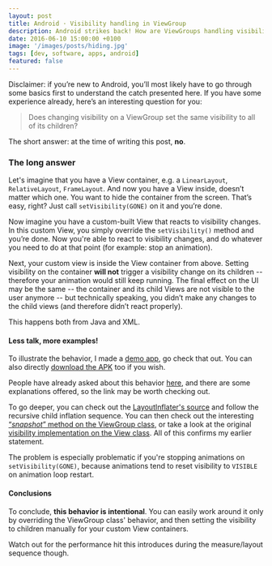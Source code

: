 ```yaml
---
layout: post
title: Android · Visibility handling in ViewGroup
description: Android strikes back! How are ViewGroups handling visibility for their child Views? Do you know? I didn't!
date: 2016-06-10 15:00:00 +0100
image: '/images/posts/hiding.jpg'
tags: [dev, software, apps, android]
featured: false
---
```


Disclaimer: if you’re new to Android, you’ll most likely have to go through some basics first to understand the catch presented here. If you have some experience already, here’s an interesting question for you:

> Does changing visibility on a ViewGroup set the same visibility to all of its children?

The short answer: at the time of writing this post, **no**.

### The long answer

Let's imagine that you have a View container, e.g. a `LinearLayout`, `RelativeLayout`, `FrameLayout`. And now you have a View inside, doesn’t matter which one. You want to hide the container from the screen. That’s easy, right? Just call `setVisibility(GONE)` on it and you’re done.

Now imagine you have a custom-built View that reacts to visibility changes. In this custom View, you simply override the `setVisibility()` method and you’re done. Now you're able to react to visibility changes, and do whatever you need to do at that point (for example: stop an animation).

Next, your custom view is inside the View container from above. Setting visibility on the container **will not** trigger a visibility change on its children -- therefore your animation would still keep running. The final effect on the UI may be the same -- the container and its child Views are not visible to the user anymore -- but technically speaking, you didn’t make any changes to the child views (and therefore didn’t react properly).

This happens both from Java and XML.

#### Less talk, more examples!

To illustrate the behavior, I made a [demo app](https://github.com/milosmns/demo-child-view-visibility), go check that out. You can also directly [download the APK](https://github.com/milosmns/demo-child-view-visibility/blob/master/resources/Visibility-Demo.apk?raw=true) too if you wish.

People have already asked about this behavior [here](http://stackoverflow.com/questions/19775407/effect-of-setting-parent-view-visiblity-on-its-children), and there are some explanations offered, so the link may be worth checking out.

To go deeper, you can check out the [LayoutInflater's source](https://github.com/android/platform_frameworks_base/blob/master/core/java/android/view/LayoutInflater.java#L796) and follow the recursive child inflation sequence. You can then check out the interesting [“_snapshot_” method on the ViewGroup class](https://github.com/android/platform_frameworks_base/blob/master/core/java/android/view/ViewGroup.java#L3160), or take a look at the original [visibility implementation on the View class](https://github.com/android/platform_frameworks_base/blob/master/core/java/android/view/View.java#L7430). All of this confirms my earlier statement.

The problem is especially problematic if you're stopping animations on `setVisibility(GONE)`, because animations tend to reset visibility to `VISIBLE` on animation loop restart.

#### Conclusions

To conclude, **this behavior is intentional**. You can easily work around it only by overriding the ViewGroup class' behavior, and then setting the visibility to children manually for your custom View containers.

Watch out for the performance hit this introduces during the measure/layout sequence though.
